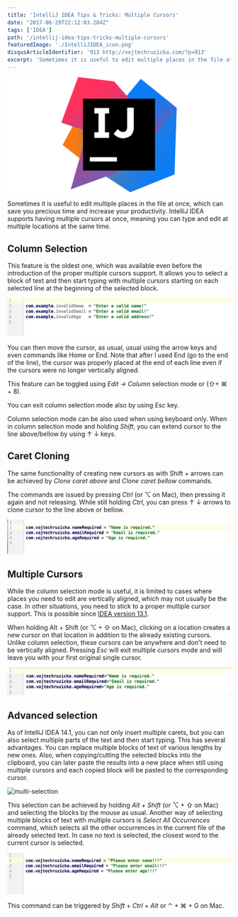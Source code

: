 ```yaml
---
title: 'IntelliJ IDEA Tips & Tricks: Multiple Cursors'
date: "2017-06-29T22:12:03.284Z"
tags: ['IDEA']
path: '/intellij-idea-tips-tricks-multiple-cursors'
featuredImage: './IntelliJIDEA_icon.png'
disqusArticleIdentifier: '913 http://vojtechruzicka.com/?p=913'
excerpt: 'Sometimes it is useful to edit multiple places in the file at once, which can save you precious time and increase your productivity. IntelliJ IDEA supports having multiple cursors at once, meaning you can type and edit at multiple locations at the same time.'
---
```

![idea multiple cursors](./IntelliJIDEA_icon.png)

Sometimes it is useful to edit multiple places in the file at once, which can save you precious time and increase your productivity. IntelliJ IDEA supports having multiple cursors at once, meaning you can type and edit at multiple locations at the same time.

Column Selection
----------------

This feature is the oldest one, which was available even before the introduction of the proper multiple cursors support. It allows you to select a block of text and then start typing with multiple cursors starting on each selected line at the beginning of the selected block.

![column-selection](./column-selection.gif)

You can then move the cursor, as usual, usual using the arrow keys and even commands like Home or End. Note that after I used End (go to the end of the line), the cursor was properly placed at the end of each line even if the cursors were no longer vertically aligned.

This feature can be toggled using *Edit → Column* selection mode or (⇧+ ⌘ + 8).

You can exit column selection mode also by using *Esc* key.

Column selection mode can be also used when using keyboard only. When in column selection mode and holding *Shift*, you can extend cursor to the line above/bellow by using ↑ ↓ keys.

Caret Cloning
-------------

The same functionality of creating new cursors as with Shift + arrows can be achieved by *Clone caret above* and *Clone caret bellow* commands.

The commands are issued by pressing *Ctrl* (or ⌥ on Mac), then pressing it again and not releasing. While still holding *Ctrl*, you can press ↑ ↓ arrows to clone cursor to the line above or bellow.

![clone-caret](./clone-caret.gif)

Multiple Cursors
----------------

While the column selection mode is useful, it is limited to cases where places you need to edit are vertically aligned, which may not usually be the case. In other situations, you need to stick to a proper multiple cursor support. This is possible since [IDEA version 13.1](https://blog.jetbrains.com/idea/2014/03/intellij-idea-13-1-rc-introduces-sublime-text-style-multiple-selections/).

When holding Alt + Shift (or ⌥ + ⇧ on Mac), clicking on a location creates a new cursor on that location in addition to the already existing cursors. Unlike column selection, these cursors can be anywhere and don\'t need to be vertically aligned. Pressing *Esc* will exit multiple cursors mode and will leave you with your first original single cursor.

![multiple-cursors-mouse](./multiple-cursors-mouse.gif)

Advanced selection
------------------

As of IntelliJ IDEA 14.1, you can not only insert multiple carets, but you can also select multiple parts of the text and then start typing. This has several advantages. You can replace multiple blocks of text of various lengths by new ones. Also, when copying/cutting the selected blocks into the clipboard, you can later paste the results into a new place when still using multiple cursors and each copied block will be pasted to the corresponding cursor.

![multi-selection](./multi-selection.gif)

This selection can be achieved by holding *Alt* + *Shift* (or ⌥ + ⇧ on Mac) and selecting the blocks by the mouse as usual. Another way of selecting multiple blocks of text with multiple cursors is *Select All Occurrences* command, which selects all the other occurrences in the current file of the already selected text. In case no text is selected, the closest word to the current cursor is selected.

![select-all-occurences](./select-all-occurences.gif)

This command can be triggered by *Shift* + *Ctrl* + *Alt* or ⌃ + ⌘ + G on Mac.